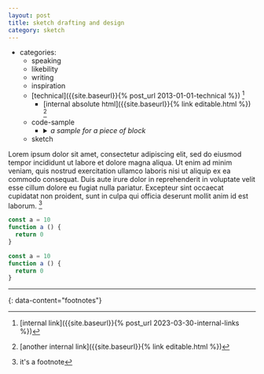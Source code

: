 ```yaml
---
layout: post
title: sketch drafting and design
category: sketch
---
```


- categories:
  - speaking
  - likebility
  - writing
  - inspiration
  - [technical]({{site.baseurl}}{% post_url 2013-01-01-technical %}) [^1]
    - [internal absolute html]({{site.baseurl}}{% link editable.html %}) [^2]
  - code-sample
    - <details markdown="block">
      <summary><i>a sample for a piece of block</i></summary>

      ```
      <details markdown="block">
      <summary><i>...</i></summary>

      </details>
      ```
      </details>
  - sketch

Lorem ipsum dolor sit amet, consectetur adipiscing elit, sed do eiusmod tempor incididunt ut labore et dolore magna aliqua. Ut enim ad minim veniam, quis nostrud exercitation ullamco laboris nisi ut aliquip ex ea commodo consequat. Duis aute irure dolor in reprehenderit in voluptate velit esse cillum dolore eu fugiat nulla pariatur. Excepteur sint occaecat cupidatat non proident, sunt in culpa qui officia deserunt mollit anim id est laborum. [^3]

```js
const a = 10
function a () {
  return 0
}
```

```javascript
const a = 10
function a () {
  return 0
}
```

---
{: data-content="footnotes"}

[^1]: [internal link]({{site.baseurl}}{% post_url 2023-03-30-internal-links %})
[^2]: [another internal link]({{site.baseurl}}{% link editable.html %})
[^3]: it's a footnote
